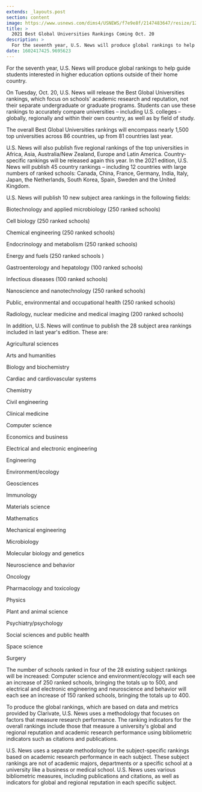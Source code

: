 ```yaml
--- 
extends: _layouts.post 
section: content 
image: https://www.usnews.com/dims4/USNEWS/f7e9e8f/2147483647/resize/1200x%3E/quality/85/?url=http%3A%2F%2Fmedia.beam.usnews.com%2Fd0%2F70%2F01251843493680db26921581ebe8%2F201005-professorstudentscollege-stock.jpg 
title: > 
  2021 Best Global Universities Rankings Coming Oct. 20 
description: > 
  For the seventh year, U.S. News will produce global rankings to help guide students interested in higher education options outside of their home country.On Tuesday, Oct. 20, U.S. News will release the Best Global Universities rankings, which focus on schools' academic research and reputation, not their separate undergraduate or graduate programs.The overall Best Global Universities rankings will encompass nearly 1,500 top universities across 86 countries, up from 81 countries last year.U.S. News uses a separate methodology for the subject-specific rankings based on academic research performance in each subject.These subject rankings are not of academic majors, departments or a specific school at a university like a business or medical school. 
date: 1602417425.9695623 
--- 
```

For the seventh year, U.S. News will produce global rankings to help guide students interested in higher education options outside of their home country.

On Tuesday, Oct. 20, U.S. News will release the Best Global Universities rankings, which focus on schools' academic research and reputation, not their separate undergraduate or graduate programs. Students can use these rankings to accurately compare universities – including U.S. colleges – globally, regionally and within their own country, as well as by field of study.

The overall Best Global Universities rankings will encompass nearly 1,500 top universities across 86 countries, up from 81 countries last year.

U.S. News will also publish five regional rankings of the top universities in Africa, Asia, Australia/New Zealand, Europe and Latin America. Country-specific rankings will be released again this year. In the 2021 edition, U.S. News will publish 45 country rankings – including 12 countries with large numbers of ranked schools: Canada, China, France, Germany, India, Italy, Japan, the Netherlands, South Korea, Spain, Sweden and the United Kingdom.

U.S. News will publish 10 new subject area rankings in the following fields:

Biotechnology and applied microbiology (250 ranked schools)

Cell biology (250 ranked schools)

Chemical engineering (250 ranked schools)

Endocrinology and metabolism (250 ranked schools)

Energy and fuels (250 ranked schools )

Gastroenterology and hepatology (100 ranked schools)

Infectious diseases (100 ranked schools)

Nanoscience and nanotechnology (250 ranked schools)

Public, environmental and occupational health (250 ranked schools)

Radiology, nuclear medicine and medical imaging (200 ranked schools)

In addition, U.S. News will continue to publish the 28 subject area rankings included in last year's edition. These are:

Agricultural sciences

Arts and humanities

Biology and biochemistry

Cardiac and cardiovascular systems

Chemistry

Civil engineering

Clinical medicine

Computer science

Economics and business

Electrical and electronic engineering

Engineering

Environment/ecology

Geosciences

Immunology

Materials science

Mathematics

Mechanical engineering

Microbiology

Molecular biology and genetics

Neuroscience and behavior

Oncology

Pharmacology and toxicology

Physics

Plant and animal science

Psychiatry/psychology

Social sciences and public health

Space science

Surgery

The number of schools ranked in four of the 28 existing subject rankings will be increased: Computer science and environment/ecology will each see an increase of 250 ranked schools, bringing the totals up to 500, and electrical and electronic engineering and neuroscience and behavior will each see an increase of 150 ranked schools, bringing the totals up to 400.

To produce the global rankings, which are based on data and metrics provided by Clarivate, U.S. News uses a methodology that focuses on factors that measure research performance. The ranking indicators for the overall rankings include those that measure a university's global and regional reputation and academic research performance using bibliometric indicators such as citations and publications.

U.S. News uses a separate methodology for the subject-specific rankings based on academic research performance in each subject. These subject rankings are not of academic majors, departments or a specific school at a university like a business or medical school. U.S. News uses various bibliometric measures, including publications and citations, as well as indicators for global and regional reputation in each specific subject.